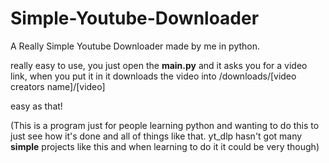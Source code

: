 # Simple-Youtube-Downloader
A Really Simple Youtube Downloader made by me in python.

really easy to use, you just open the **main.py** and it asks you for a video link, when you put it in it downloads the video into /downloads/[video creators name]/[video]

easy as that!

(This is a program just for people learning python and wanting to do this to just see how it's done and all of things like that. yt_dlp hasn't got many **simple** projects like this and when learning to do it it could be very though)
